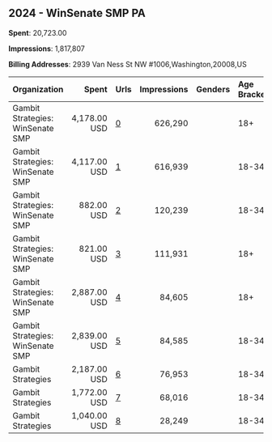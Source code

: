 ## 2024 - WinSenate SMP PA 
**Spent**: 20,723.00

**Impressions**: 1,817,807

**Billing Addresses**: 2939 Van Ness St NW #1006,Washington,20008,US

|Organization|Spent|Urls|Impressions|Genders|Age Brackets|Country Codes|
|:---|---:|:---|---:|:---|:---|:---|
|Gambit Strategies: WinSenate SMP|4,178.00 USD|[0](https://www.snap.com/political-ads/asset/cd06895c04737f92c0f6bc8c9fd46fecfb42fecafac01e3b07111117872f5377?mediaType=mp4)|626,290||18+|united states|
|Gambit Strategies: WinSenate SMP|4,117.00 USD|[1](https://www.snap.com/political-ads/asset/cd06895c04737f92c0f6bc8c9fd46fecfb42fecafac01e3b07111117872f5377?mediaType=mp4)|616,939||18-34|united states|
|Gambit Strategies: WinSenate SMP|882.00 USD|[2](https://www.snap.com/political-ads/asset/215867aba4f2930010bdd27594802673e7f21a970f4f15a30e5d5a02d44763fa?mediaType=png)|120,239||18-34|united states|
|Gambit Strategies: WinSenate SMP|821.00 USD|[3](https://www.snap.com/political-ads/asset/215867aba4f2930010bdd27594802673e7f21a970f4f15a30e5d5a02d44763fa?mediaType=png)|111,931||18+|united states|
|Gambit Strategies: WinSenate SMP|2,887.00 USD|[4](https://www.snap.com/political-ads/asset/abf4f3812de75fb08a3b2b8cfcedb3daec72f6d48a9a34d7fb6b7ec9782d3937?mediaType=mp4)|84,605||18+|united states|
|Gambit Strategies: WinSenate SMP|2,839.00 USD|[5](https://www.snap.com/political-ads/asset/abf4f3812de75fb08a3b2b8cfcedb3daec72f6d48a9a34d7fb6b7ec9782d3937?mediaType=mp4)|84,585||18-34|united states|
|Gambit Strategies|2,187.00 USD|[6](https://www.snap.com/political-ads/asset/59f2a2556df835bfa5e19c65cef169df6bce368d762408750f1d8c53f708f5d4?mediaType=mp4)|76,953||18-34|united states|
|Gambit Strategies|1,772.00 USD|[7](https://www.snap.com/political-ads/asset/b220afc983e941b04eb2a10f0e08ecac357cc2cc6835556b58ffe5f4c3087b53?mediaType=mp4)|68,016||18-34|united states|
|Gambit Strategies|1,040.00 USD|[8](https://www.snap.com/political-ads/asset/49d818d409a9d9d3bda595993b95296cb2026e2315d56b36da31ccc2ff888202?mediaType=mp4)|28,249||18-34|united states|
